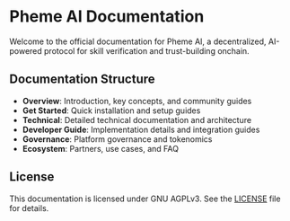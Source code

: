 # Pheme AI Documentation

Welcome to the official documentation for Pheme AI, a decentralized, AI-powered protocol for skill verification and trust-building onchain.

## Documentation Structure

- **Overview**: Introduction, key concepts, and community guides
- **Get Started**: Quick installation and setup guides
- **Technical**: Detailed technical documentation and architecture
- **Developer Guide**: Implementation details and integration guides
- **Governance**: Platform governance and tokenomics
- **Ecosystem**: Partners, use cases, and FAQ


## License

This documentation is licensed under GNU AGPLv3. See the [LICENSE](../LICENSE) file for details. 